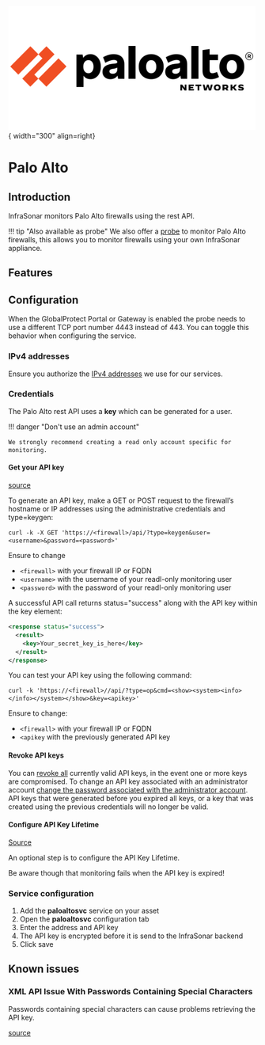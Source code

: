 
![paloalto-Probe](../../images/probe_paloalto.png){ width="300" align=right}

# Palo Alto

## Introduction

InfraSonar monitors Palo Alto firewalls using the rest API.

!!! tip "Also available as probe"
    We also offer a [probe](../probes/paloalto.md) to monitor Palo Alto firewalls, this allows you to monitor firewalls using your own InfraSonar appliance.

## Features

## Configuration

When the GlobalProtect Portal or Gateway is enabled the probe needs to use a different TCP port number 4443 instead of 443.
You can toggle this behavior when configuring the service.

### IPv4 addresses

Ensure you authorize the [IPv4 addresses](./index.md/#ipv4-addresses) we use for our services.

### Credentials

The Palo Alto rest API uses a **key** which can be generated for a user. 

!!! danger "Don't use an admin account"

    We strongly recommend creating a read only account specific for monitoring.

#### Get your API key

[source](https://docs.paloaltonetworks.com/pan-os/9-1/pan-os-panorama-api/get-started-with-the-pan-os-xml-api/get-your-api-key)

To generate an API key, make a GET or POST request to the firewall’s hostname or IP addresses using the administrative credentials and type=keygen:

```
curl -k -X GET 'https://<firewall>/api/?type=keygen&user=<username>&password=<password>'
```

Ensure to change

* `<firewall>` with your firewall IP or FQDN
* `<username>` with the username of your readl-only monitoring user
* `<password>` with the password of your readl-only monitoring user

A successful API call returns status="success" along with the API key within the key element:

```xml
<response status="success">
  <result>
    <key>Your_secret_key_is_here</key>
  </result>
</response>
```			

You can test your API key using the following command:

```
curl -k 'https://<firewall>//api/?type=op&cmd=<show><system><info></info></system></show>&key=<apikey>'
```

Ensure to change:

* `<firewall>` with your firewall IP or FQDN
* `<apikey` with the previously generated API key

#### Revoke API keys

You can [revoke all](https://docs.paloaltonetworks.com/pan-os/9-1/pan-os-admin/firewall-administration/manage-firewall-administrators/configure-administrative-accounts-and-authentication/configure-api-key-lifetime.html) currently valid API keys, in the event one or more keys are compromised. To change an API key associated with an administrator account [change the password associated with the administrator account](https://docs.paloaltonetworks.com/pan-os/9-1/pan-os-admin/firewall-administration/manage-firewall-administrators/configure-administrative-accounts-and-authentication/configure-local-or-external-authentication-for-firewall-administrators.html). API keys that were generated before you expired all keys, or a key that was created using the previous credentials will no longer be valid.


#### Configure API Key Lifetime

[Source](https://docs.paloaltonetworks.com/pan-os/9-1/pan-os-admin/firewall-administration/manage-firewall-administrators/configure-administrative-accounts-and-authentication/configure-api-key-lifetime)


An optional step is to configure the API Key Lifetime.

Be aware though that monitoring fails when the API key is expired!

### Service configuration

1. Add the **paloaltosvc** service on your asset
2. Open the **paloaltosvc** configuration tab
3. Enter the address and API key
4. The API key is encrypted before it is send to the InfraSonar backend
5. Click save

## Known issues

### XML API Issue With Passwords Containing Special Characters

Passwords containing special characters can cause problems retrieving the API key.

[source](https://knowledgebase.paloaltonetworks.com/KCSArticleDetail?id=kA10g000000CliMCAS)
